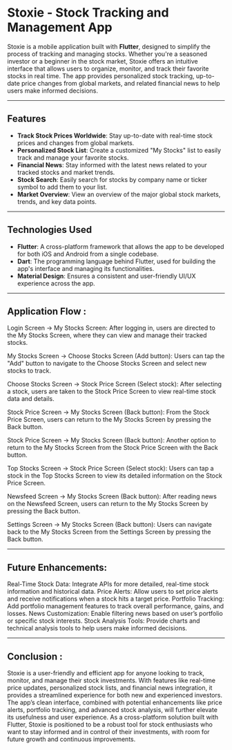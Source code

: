 # Stoxie - Stock Tracking and Management App

Stoxie is a mobile application built with **Flutter**, designed to simplify the process of tracking and managing stocks. Whether you're a seasoned investor or a beginner in the stock market, Stoxie offers an intuitive interface that allows users to organize, monitor, and track their favorite stocks in real time. The app provides personalized stock tracking, up-to-date price changes from global markets, and related financial news to help users make informed decisions.

---

## Features

- **Track Stock Prices Worldwide**: Stay up-to-date with real-time stock prices and changes from global markets.
- **Personalized Stock List**: Create a customized "My Stocks" list to easily track and manage your favorite stocks.
- **Financial News**: Stay informed with the latest news related to your tracked stocks and market trends.
- **Stock Search**: Easily search for stocks by company name or ticker symbol to add them to your list.
- **Market Overview**: View an overview of the major global stock markets, trends, and key data points.
  
---

## Technologies Used

- **Flutter**: A cross-platform framework that allows the app to be developed for both iOS and Android from a single codebase.
- **Dart**: The programming language behind Flutter, used for building the app's interface and managing its functionalities.
- **Material Design**: Ensures a consistent and user-friendly UI/UX experience across the app.
---

## Application Flow :

Login Screen → My Stocks Screen: After logging in, users are directed to the My Stocks Screen, where they can view and manage their tracked stocks.

My Stocks Screen → Choose Stocks Screen (Add button): Users can tap the "Add" button to navigate to the Choose Stocks Screen and select new stocks to track.

Choose Stocks Screen → Stock Price Screen (Select stock): After selecting a stock, users are taken to the Stock Price Screen to view real-time stock data and details.

Stock Price Screen → My Stocks Screen (Back button): From the Stock Price Screen, users can return to the My Stocks Screen by pressing the Back button.

Stock Price Screen → My Stocks Screen (Back button): Another option to return to the My Stocks Screen from the Stock Price Screen with the Back button.

Top Stocks Screen → Stock Price Screen (Select stock): Users can tap a stock in the Top Stocks Screen to view its detailed information on the Stock Price Screen.

Newsfeed Screen → My Stocks Screen (Back button): After reading news on the Newsfeed Screen, users can return to the My Stocks Screen by pressing the Back button.

Settings Screen → My Stocks Screen (Back button): Users can navigate back to the My Stocks Screen from the Settings Screen by pressing the Back button.

---
## Future Enhancements:

Real-Time Stock Data: Integrate APIs for more detailed, real-time stock information and historical data.
Price Alerts: Allow users to set price alerts and receive notifications when a stock hits a target price.
Portfolio Tracking: Add portfolio management features to track overall performance, gains, and losses.
News Customization: Enable filtering news based on user’s portfolio or specific stock interests.
Stock Analysis Tools: Provide charts and technical analysis tools to help users make informed decisions.

---
## Conclusion : 

Stoxie is a user-friendly and efficient app for anyone looking to track, monitor, and manage their stock investments. With features like real-time price updates, personalized stock lists, and financial news integration, it provides a streamlined experience for both new and experienced investors. The app’s clean interface, combined with potential enhancements like price alerts, portfolio tracking, and advanced stock analysis, will further elevate its usefulness and user experience. As a cross-platform solution built with Flutter, Stoxie is positioned to be a robust tool for stock enthusiasts who want to stay informed and in control of their investments, with room for future growth and continuous improvements.